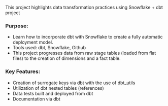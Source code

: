 This project highlights data transformation practices using Snowflake + dbt project

### Purpose:

- Learn how to incorporate dbt with Snowflake to create a fully automatic deployment model.
- Tools used: dbt, Snowflake, Github
- This project progresses data from raw stage tables (loaded from flat files) to the creation of dimensions and a fact table.

### Key Features:
- Creation of surrogate keys via dbt with the use of dbt_utils
- Utilization of dbt nested tables (references)
- Data tests built and deployed from dbt
- Documentation via dbt

